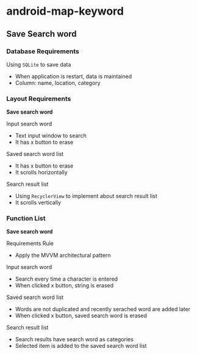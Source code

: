 # android-map-keyword

## Save Search word

### Database Requirements

Using `SQLite` to save data
- When application is restart, data is maintained
- Column: name, location, category

### Layout Requirements

**Save search word**

Input search word

- Text input window to search
- It has x button to erase

Saved search word list

- It has x button to erase
- It scrolls  horizontally

Search result list

- Using `RecyclerView` to implement about search result list
- It scrolls vertically

### Function List

**Save search word**

Requirements Rule
- Apply the MVVM architectural pattern

Input search word

- Search every time a character is entered
- When clicked x button, string is erased

Saved search word list

- Words are not duplicated and recently serached word are added later
- When clicked x button, saved search word is erased

Search result list

- Search results have search word as categories
- Selected item is added to the saved search word list